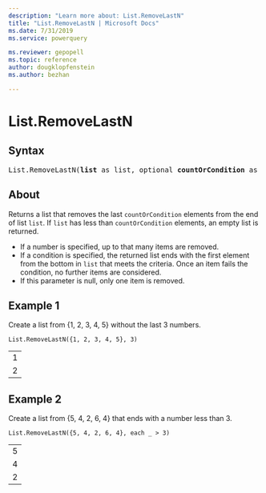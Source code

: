 ```yaml
---
description: "Learn more about: List.RemoveLastN"
title: "List.RemoveLastN | Microsoft Docs"
ms.date: 7/31/2019
ms.service: powerquery

ms.reviewer: gepopell
ms.topic: reference
author: dougklopfenstein
ms.author: bezhan

---
```

# List.RemoveLastN

## Syntax

<pre>
List.RemoveLastN(<b>list</b> as list, optional <b>countOrCondition</b> as any) as list
</pre>
  
## About  
Returns a list that removes the last `countOrCondition` elements from the end of list `list`. If `list` has less than `countOrCondition` elements, an empty list is returned. <ul> <li>If a number is specified, up to that many items are removed. </li> <li>If a condition is specified, the returned list ends with the first element from the bottom in <code>list</code> that meets the criteria. Once an item fails the condition, no further items are considered. </li> <li>If this parameter is null, only one item is removed. </li> </ul>

## Example 1
Create a list from {1, 2, 3, 4, 5} without the last 3 numbers.

```powerquery-m
List.RemoveLastN({1, 2, 3, 4, 5}, 3)
```

<table> <tr><td>1</td></tr> <tr><td>2</td></tr> </table>

## Example 2
Create a list from {5, 4, 2, 6, 4} that ends with a number less than 3.

```powerquery-m
List.RemoveLastN({5, 4, 2, 6, 4}, each _ > 3)
```

<table> <tr><td>5</td></tr> <tr><td>4</td></tr> <tr><td>2</td></tr> </table>
